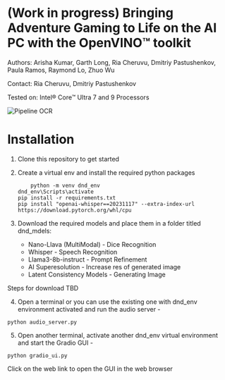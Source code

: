 # (Work in progress) Bringing Adventure Gaming to Life on the AI PC with the OpenVINO™ toolkit

Authors: Arisha Kumar, Garth Long, Ria Cheruvu, Dmitriy Pastushenkov, Paula Ramos, Raymond Lo, Zhuo Wu

Contact: Ria Cheruvu, Dmitriy Pastushenkov

Tested on: Intel® Core™ Ultra 7 and 9 Processors

![Pipeline OCR](https://github.com/openvinotoolkit/openvino_notebooks/assets/22090501/8999027b-21e2-419d-95c4-b8a70534fc82)

# Installation

1. Clone this repository to get started

2. Create a virtual env and install the required python packages <br>
    ```
    	python -m venv dnd_env
	dnd_env\Scripts\activate
	pip install -r requirements.txt 
	pip install "openai-whisper==20231117" --extra-index-url https://download.pytorch.org/whl/cpu

    ``` 
3. Download the required models and place them in a folder titled dnd_mdels:
	- Nano-Llava (MultiModal) - Dice Recognition 
	- Whisper - Speech Recognition
	- Llama3-8b-instruct - Prompt Refinement
	- AI Superesolution - Increase res of generated image
	- Latent Consistency Models - Generating Image

Steps for download TBD

4. Open a terminal or you can use the existing one with dnd_env environment activated and run the audio server - <br>
```
python audio_server.py
```
5. Open another terminal, activate another dnd_env virtual environment and start the Gradio GUI - <br>
```
python gradio_ui.py
```

Click on the web link to open the GUI in the web browser <br>